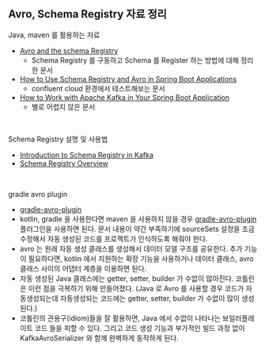 ## Avro, Schema Registry 자료 정리

Java, maven 를 활용하는 자료

- [Avro and the schema Registry](https://aseigneurin.github.io/2018/08/02/kafka-tutorial-4-avro-and-schema-registry.html)
  - Schema Registry 를 구동하고 Schema 를 Register 하는 방법에 대해 정리한 문서
- [How to Use Schema Registry and Avro in Spring Boot Applications](https://www.confluent.io/blog/schema-registry-avro-in-spring-boot-application-tutorial/)
  - confluent cloud 환경에서 테스트해보는 문서
- [How to Work with Apache Kafka in Your Spring Boot Application](https://www.confluent.io/blog/apache-kafka-spring-boot-application/)
  - 별로 어렵지 않은 문서

<br>



Schema Registry 설명 및 사용법 

- [Introduction to Schema Registry in Kafka](https://medium.com/slalom-technology/introduction-to-schema-registry-in-kafka-915ccf06b902)
- [Schema Registry Overview](https://docs.confluent.io/platform/current/schema-registry/index.html)

<br>



gradle avro plugin

- [gradle-avro-plugin](https://github.com/davidmc24/gradle-avro-plugin)
- kotlin, gradle 을 사용한다면 maven 을 사용하지 않을 경우 [gradle-avro-plugin](https://github.com/davidmc24/gradle-avro-plugin) 플러그인을 사용하면 된다. 문서 내용이 약간 부족하기에 sourceSets 설정을 조금 수정해서 자동 생성된 코드를 프로젝트가 인식하도록 해줘야 한다.
- avro 는 원래 자동 생성 클래스를 생성해서 데이터 모델 구조를 공유한다. 추가 기능이 필요하다면, kotlin 에서 지원하는 확장 기능을 사용하거나 데이터 클래스, avro 클래스 사이의 어댑터 계층을 이용하면 된다.
- 자동 생성된 Java 클래스에는 getter, setter, builder 가 수없이 많아진다. 코틀린은 이런 점을 극복하기 위해 만들어졌다. (Java 로 Avro 를 사용할 경우 코드가 자동생성되는데 자동생성되는 코드에는 getter, setter, builder 가 수없이 많이 생성된다.)
- 코틀린의 관용구(idiom)들을 잘 활용하면, Java 에서 수없이 나타나는 보일러플레이트 코드 들을 피할 수 있다. 그리고 코드 생성 기능과 부가적인 빌드 과정 없이 KafkaAvroSerializer 와 함께 완벽하게 동작하게 된다. 

<br>













